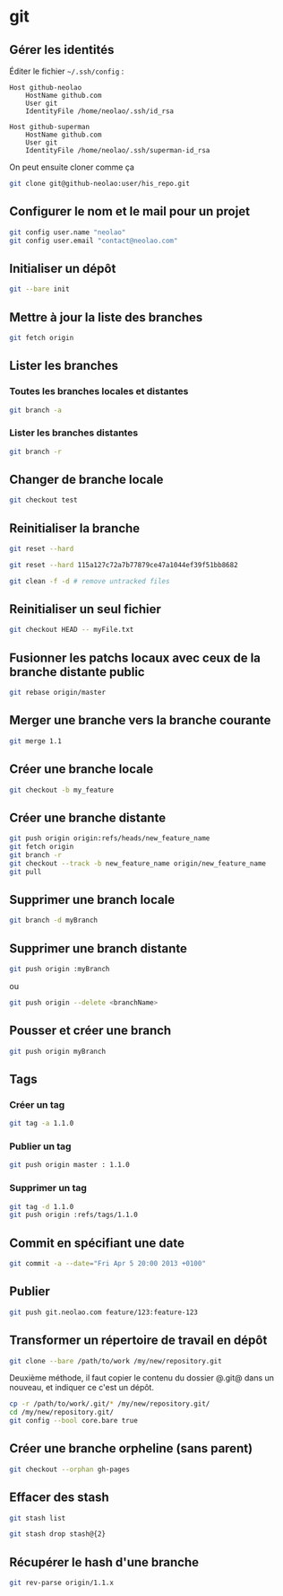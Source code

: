 git
===

Gérer les identités
-------------------
Éditer le fichier `~/.ssh/config` :

```
Host github-neolao
    HostName github.com
    User git
    IdentityFile /home/neolao/.ssh/id_rsa

Host github-superman
    HostName github.com
    User git
    IdentityFile /home/neolao/.ssh/superman-id_rsa 
```

On peut ensuite cloner comme ça

```bash
git clone git@github-neolao:user/his_repo.git
```


Configurer le nom et le mail pour un projet
-------------------------------------------

```bash
git config user.name "neolao"
git config user.email "contact@neolao.com"
```



Initialiser un dépôt
--------------------

```bash
git --bare init
```


Mettre à jour la liste des branches
-----------------------------------
```bash
git fetch origin
```


Lister les branches
-------------------

### Toutes les branches locales et distantes

```bash
git branch -a
```

### Lister les branches distantes

```bash
git branch -r
```


Changer de branche locale
-------------------------
```bash
git checkout test
```

Reinitialiser la branche
------------------------
```bash
git reset --hard
```

```bash
git reset --hard 115a127c72a7b77879ce47a1044ef39f51bb8682
```

```bash
git clean -f -d # remove untracked files
```

Reinitialiser un seul fichier
-----------------------------
```bash
git checkout HEAD -- myFile.txt
```

Fusionner les patchs locaux avec ceux de la branche distante public
-------------------------------------------------------------------
```bash
git rebase origin/master
```


Merger une branche vers la branche courante
-------------------------------------------
```bash
git merge 1.1
```

Créer une branche locale
------------------------
```bash
git checkout -b my_feature
```

Créer une branche distante
--------------------------
```bash
git push origin origin:refs/heads/new_feature_name
git fetch origin
git branch -r
git checkout --track -b new_feature_name origin/new_feature_name
git pull
```

Supprimer une branch locale
---------------------------
```bash
git branch -d myBranch
```

Supprimer une branch distante
-----------------------------
```bash
git push origin :myBranch
```

ou

```bash
git push origin --delete <branchName>
```

Pousser et créer une branch
---------------------------
```bash
git push origin myBranch
```


Tags
----

### Créer un tag

```bash
git tag -a 1.1.0
```

### Publier un tag

```bash
git push origin master : 1.1.0
```

### Supprimer un tag

```bash
git tag -d 1.1.0
git push origin :refs/tags/1.1.0
```

Commit en spécifiant une date
-----------------------------
```bash
git commit -a --date="Fri Apr 5 20:00 2013 +0100"
```

Publier
-------
```bash
git push git.neolao.com feature/123:feature-123
```


Transformer un répertoire de travail en dépôt
---------------------------------------------
```bash
git clone --bare /path/to/work /my/new/repository.git
```


Deuxième méthode, il faut copier le contenu du dossier @.git@ dans un nouveau, et indiquer ce c'est un dépôt.

```bash
cp -r /path/to/work/.git/* /my/new/repository.git/
cd /my/new/repository.git/
git config --bool core.bare true
```


Créer une branche orpheline (sans parent)
-----------------------------------------
```bash
git checkout --orphan gh-pages
```



Effacer des stash
-----------------
```bash
git stash list
```

```bash
git stash drop stash@{2}
```


Récupérer le hash d'une branche
-------------------------------
```bash
git rev-parse origin/1.1.x
```
